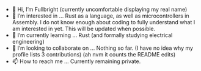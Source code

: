 - 👋 Hi, I’m Fullbright (currently uncomfortable displaying my real name)
- 👀 I’m interested in ... Rust as a language, as well as microcontrollers in Assembly. I do not know enough about coding to fully understand what I am interested in yet. This will be updated when possible.
- 🌱 I’m currently learning ... Rust (and formally studying electrical engineering)
- 💞️ I’m looking to collaborate on ... Nothing so far. (I have no idea why my profile lists 3 contributions) (ah nvm it counts the README edits)
- 📫 How to reach me ... Currently remaining private.

<!---
Fullbr-ght/Fullbr-ght is a ✨ special ✨ repository because its `README.md` (this file) appears on your GitHub profile.
You can click the Preview link to take a look at your changes.
--->
